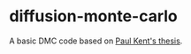 # diffusion-monte-carlo
A basic DMC code based on [Paul Kent's thesis](http://web.ornl.gov/~pk7/thesis/pkthnode21.html#SECTION00846000000000000000).
